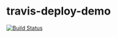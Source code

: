 # travis-deploy-demo

[![Build Status](https://travis-ci.org/5j4/travis-deploy-demo.svg?branch=master)](https://travis-ci.org/5j4/travis-deploy-demo)
